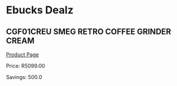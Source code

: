 
# Ebucks Dealz
## CGF01CREU SMEG RETRO COFFEE GRINDER CREAM
[Product Page](https://www.ebucks.com/web/shop/productSelected.do?prodId=1169628941&catId=1196428103)

Price: R5099.00

Savings: 500.0


	